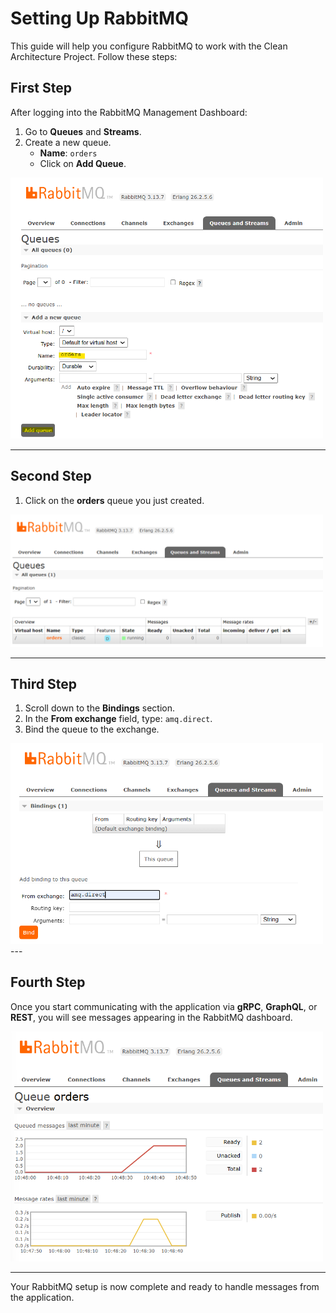 # Setting Up RabbitMQ

This guide will help you configure RabbitMQ to work with the Clean Architecture Project. Follow these steps:

## First Step

After logging into the RabbitMQ Management Dashboard:

1. Go to **Queues** and **Streams**.
2. Create a new queue.
   - **Name**: `orders`
   - Click on **Add Queue**.

<img src="RabbitQueueSetup.png" width="500">

---

## Second Step

1. Click on the **orders** queue you just created.

<img src="RabbitClickOrdersQueue.png" width="500">

---

## Third Step

1. Scroll down to the **Bindings** section.
2. In the **From exchange** field, type: `amq.direct`.
3. Bind the queue to the exchange.

<img src="RabbitBindQueue.png" width="500">
---

## Fourth Step

Once you start communicating with the application via **gRPC**, **GraphQL**, or **REST**, you will see messages appearing in the RabbitMQ dashboard.

<img src="RabbitMessagesArriving.png" width="500">

---

Your RabbitMQ setup is now complete and ready to handle messages from the application.

